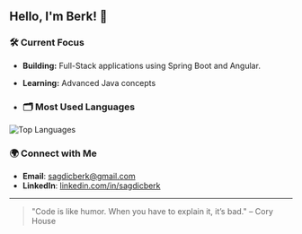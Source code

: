 ## Hello, I'm Berk! 👋

### 🛠️ Current Focus
- **Building:** Full-Stack applications using Spring Boot and Angular.
- **Learning:** Advanced Java concepts

- ### 🗂️ Most Used Languages

![Top Languages](https://github-readme-stats.vercel.app/api/top-langs/?username=sagdicberk&layout=compact&theme=dark)


### 🌍 Connect with Me
- **Email**: [sagdicberk@gmail.com](mailto:sagdicberk@gmail.com)
- **LinkedIn**: [linkedin.com/in/sagdicberk](https://linkedin.com/in/sagdicberk)



---

> "Code is like humor. When you have to explain it, it’s bad." – Cory House
